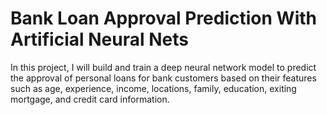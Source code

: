 # Bank Loan Approval Prediction With Artificial Neural Nets


In this project, I will build and train a deep neural network model to predict the approval of personal loans for bank customers based on their features such as age, experience, income, locations, family, education, exiting mortgage, and credit card information.